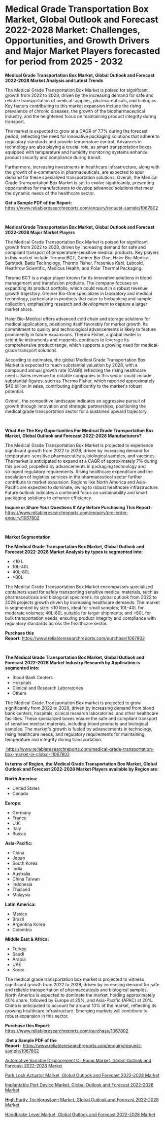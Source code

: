 <p><h1>Medical Grade Transportation Box Market, Global Outlook and Forecast 2022-2028 Market: Challenges, Opportunities, and Growth Drivers and Major Market Players forecasted for period from 2025 - 2032</h1></p><p><strong>Medical Grade Transportation Box Market, Global Outlook and Forecast 2022-2028 Market Analysis and Latest Trends</strong></p>
<p><p>The Medical Grade Transportation Box Market is poised for significant growth from 2022 to 2028, driven by the increasing demand for safe and reliable transportation of medical supplies, pharmaceuticals, and biologics. Key factors contributing to this market expansion include the rising prevalence of chronic diseases, the growth of the biopharmaceutical industry, and the heightened focus on maintaining product integrity during transport.</p><p>The market is expected to grow at a CAGR of 7.7% during the forecast period, reflecting the need for innovative packaging solutions that adhere to regulatory standards and provide temperature control. Advances in technology are also playing a crucial role, as smart transportation boxes equipped with temperature and humidity monitoring systems enhance product security and compliance during transit.</p><p>Furthermore, increasing investments in healthcare infrastructure, along with the growth of e-commerce in pharmaceuticals, are expected to spur demand for these specialized transportation solutions. Overall, the Medical Grade Transportation Box Market is set to evolve significantly, presenting opportunities for manufacturers to develop advanced solutions that meet the dynamic needs of the healthcare sector.</p></p>
<p><strong>Get a Sample PDF of the Report:&nbsp;</strong> <a href="https://www.reliableresearchreports.com/enquiry/request-sample/1067802?utm_campaign=115&utm_medium=2&utm_source=Github&utm_content=ia&utm_term=21032025&utm_id=medical-grade-transportation-box-market-global-outlook-and-forecast-2022-2028">https://www.reliableresearchreports.com/enquiry/request-sample/1067802</a></p>
<p>&nbsp;</p>
<p><strong>Medical Grade Transportation Box Market, Global Outlook and Forecast 2022-2028 Major Market Players</strong></p>
<p><p>The Medical Grade Transportation Box Market is poised for significant growth from 2022 to 2028, driven by increasing demand for safe and compliant transport of temperature-sensitive medical products. Key players in this market include Terumo BCT, Greiner Bio-One, Haier Bio-Medical, Sarstedt, Badu Technology, Thermo Fisher, Fresenius Kabi, Labcold, Heathrow Scientific, Medicus Health, and Polar Thermal Packaging.</p><p>Terumo BCT is a major player known for its innovative solutions in blood management and transfusion products. The company focuses on expanding its product portfolio, which could result in a robust revenue growth trajectory. Greiner Bio-One specializes in laboratory and medical technology, particularly in products that cater to biobanking and sample collection, emphasizing research and development to capture a larger market share.</p><p>Haier Bio-Medical offers advanced cold chain and storage solutions for medical applications, positioning itself favorably for market growth. Its commitment to quality and technological advancements is likely to feature prominently in future expansions. Thermo Fisher, a global leader in scientific instruments and reagents, continues to leverage its comprehensive product range, which supports a growing need for medical-grade transport solutions.</p><p>According to estimates, the global Medical Grade Transportation Box Market is expected to reach substantial valuation by 2028, with a compound annual growth rate (CAGR) reflecting the rising healthcare needs. Sales revenue for notable companies in this sector could include substantial figures, such as Thermo Fisher, which reported approximately $40 billion in sales, contributing significantly to the market's robust potential.</p><p>Overall, the competitive landscape indicates an aggressive pursuit of growth through innovation and strategic partnerships, positioning the medical grade transportation sector for a sustained upward trajectory.</p></p>
<p>&nbsp;</p>
<p><strong>What Are The Key Opportunities For Medical Grade Transportation Box Market, Global Outlook and Forecast 2022-2028 Manufacturers?</strong></p>
<p><p>The Medical Grade Transportation Box Market is projected to experience significant growth from 2022 to 2028, driven by increasing demand for temperature-sensitive pharmaceuticals, biological samples, and vaccines. The market is anticipated to expand at a CAGR of approximately 7% during this period, propelled by advancements in packaging technology and stringent regulatory requirements. Rising healthcare expenditure and the escalation of logistics services in the pharmaceutical sector further contribute to market expansion. Regions like North America and Asia-Pacific are expected to dominate, owing to robust healthcare infrastructure. Future outlook indicates a continued focus on sustainability and smart packaging solutions to enhance efficiency.</p></p>
<p><strong>Inquire or Share Your Questions If Any Before Purchasing This Report:</strong> <a href="https://www.reliableresearchreports.com/enquiry/pre-order-enquiry/1067802?utm_campaign=115&utm_medium=2&utm_source=Github&utm_content=ia&utm_term=21032025&utm_id=medical-grade-transportation-box-market-global-outlook-and-forecast-2022-2028">https://www.reliableresearchreports.com/enquiry/pre-order-enquiry/1067802</a></p>
<p>&nbsp;</p>
<p><strong>Market Segmentation</strong></p>
<p><strong>The Medical Grade Transportation Box Market, Global Outlook and Forecast 2022-2028 Market Analysis by types is segmented into:</strong></p>
<p><ul><li><10 L</li><li>10L-40L</li><li>40L-80L</li><li>>80L</li></ul></p>
<p><p>The Medical Grade Transportation Box Market encompasses specialized containers used for safely transporting sensitive medical materials, such as pharmaceuticals and biological specimens. Its global outlook from 2022 to 2028 projects growth driven by increasing healthcare demands. The market is segmented by size: <10 liters, ideal for small samples; 10L-40L for moderate volumes; 40L-80L suitable for larger shipments; and >80L for bulk transportation needs, ensuring product integrity and compliance with regulatory standards across the healthcare sector.</p></p>
<p><strong>Purchase this Report:&nbsp;</strong><a href="https://www.reliableresearchreports.com/purchase/1067802?utm_campaign=115&utm_medium=2&utm_source=Github&utm_content=ia&utm_term=21032025&utm_id=medical-grade-transportation-box-market-global-outlook-and-forecast-2022-2028">https://www.reliableresearchreports.com/purchase/1067802</a></p>
<p>&nbsp;</p>
<p><strong>The Medical Grade Transportation Box Market, Global Outlook and Forecast 2022-2028 Market Industry Research by Application is segmented into:</strong></p>
<p><ul><li>Blood Bank Centers</li><li>Hospitals</li><li>Clinical and Research Laboratories</li><li>Others</li></ul></p>
<p><p>The Medical Grade Transportation Box market is projected to grow significantly from 2022 to 2028, driven by increasing demand from blood bank centers, hospitals, clinical research laboratories, and other healthcare facilities. These specialized boxes ensure the safe and compliant transport of sensitive medical materials, including blood products and biological samples. The market's growth is fueled by advancements in technology, rising healthcare needs, and regulatory requirements for maintaining temperature and integrity during transportation.</p></p>
<p><a href="https://www.reliableresearchreports.com/medical-grade-transportation-box-market-in-global-r1067802?utm_campaign=115&utm_medium=2&utm_source=Github&utm_content=ia&utm_term=21032025&utm_id=medical-grade-transportation-box-market-global-outlook-and-forecast-2022-2028">&nbsp;https://www.reliableresearchreports.com/medical-grade-transportation-box-market-in-global-r1067802</a></p>
<p><strong>In terms of Region, the Medical Grade Transportation Box Market, Global Outlook and Forecast 2022-2028 Market Players available by Region are:</strong></p>
<p>
    <p> <strong> North America: </strong>
        <ul>
            <li>United States</li>
            <li>Canada</li>
        </ul>
        </p> 
    <p> <strong> Europe: </strong>
        <ul>
            <li>Germany</li>
            <li>France</li>
            <li>U.K.</li>
            <li>Italy</li>
            <li>Russia</li>
        </ul>
        </p> 
    <p> <strong> Asia-Pacific: </strong>
        <ul>
            <li>China</li>
            <li>Japan</li>
            <li>South Korea</li>
            <li>India</li>
            <li>Australia</li>
            <li>China Taiwan</li>
            <li>Indonesia</li>
            <li>Thailand</li>
            <li>Malaysia</li>
        </ul>
        </p> 
    <p> <strong> Latin America: </strong>
        <ul>
            <li>Mexico</li>
            <li>Brazil</li>
            <li>Argentina Korea</li>
            <li>Colombia</li>
        </ul>
        </p> 
    <p> <strong> Middle East & Africa: </strong>
        <ul>
            <li>Turkey</li>
            <li>Saudi</li>
            <li>Arabia</li>
            <li>UAE</li>
            <li>Korea</li>
        </ul>
    </p>
    </p>
<p><p>The medical grade transportation box market is projected to witness significant growth from 2022 to 2028, driven by increasing demand for safe and reliable transportation of pharmaceuticals and biological samples. North America is expected to dominate the market, holding approximately 40% share, followed by Europe at 25%, and Asia-Pacific (APAC) at 20%. China is anticipated to account for around 10% of the market, reflecting its growing healthcare infrastructure. Emerging markets will contribute to robust expansion in this sector.</p></p>
<p><strong>Purchase this Report: </strong><a href="https://www.reliableresearchreports.com/purchase/1067802?utm_campaign=115&utm_medium=2&utm_source=Github&utm_content=ia&utm_term=21032025&utm_id=medical-grade-transportation-box-market-global-outlook-and-forecast-2022-2028">https://www.reliableresearchreports.com/purchase/1067802</a></p>
<p>&nbsp;<strong>Get a Sample PDF of the Report:&nbsp;&nbsp;</strong><a href="https://www.reliableresearchreports.com/enquiry/request-sample/1067802?utm_campaign=115&utm_medium=2&utm_source=Github&utm_content=ia&utm_term=21032025&utm_id=medical-grade-transportation-box-market-global-outlook-and-forecast-2022-2028">https://www.reliableresearchreports.com/enquiry/request-sample/1067802</a></p>
<p><strong></strong></p>
<p><p><a href="https://github.com/daglascimpoi/Market-Research-Report-List-1/blob/main/automotive-variable-displacement-oil-pump-market-global-outlook-and-forecast-2022-2028-market.md?utm_campaign=115&utm_medium=2&utm_source=Github&utm_content=ia&utm_term=21032025&utm_id=medical-grade-transportation-box-market-global-outlook-and-forecast-2022-2028">Automotive Variable Displacement Oil Pump Market, Global Outlook and Forecast 2022-2028 Market</a></p><p><a href="https://github.com/billejuman43/Market-Research-Report-List-1/blob/main/park-lock-actuator-market-global-outlook-and-forecast-2022-2028-market.md?utm_campaign=115&utm_medium=2&utm_source=Github&utm_content=ia&utm_term=21032025&utm_id=medical-grade-transportation-box-market-global-outlook-and-forecast-2022-2028">Park Lock Actuator Market, Global Outlook and Forecast 2022-2028 Market</a></p><p><a href="https://github.com/pockettifere14/Market-Research-Report-List-1/blob/main/implantable-port-device-market-global-outlook-and-forecast-2022-2028-market.md?utm_campaign=115&utm_medium=2&utm_source=Github&utm_content=ia&utm_term=21032025&utm_id=medical-grade-transportation-box-market-global-outlook-and-forecast-2022-2028">Implantable Port Device Market, Global Outlook and Forecast 2022-2028 Market</a></p><p><a href="https://github.com/shroffuhpa/Market-Research-Report-List-1/blob/main/high-purity-trichlorosilane-market-global-outlook-and-forecast-2022-2028-market.md?utm_campaign=115&utm_medium=2&utm_source=Github&utm_content=ia&utm_term=21032025&utm_id=medical-grade-transportation-box-market-global-outlook-and-forecast-2022-2028">High Purity Trichlorosilane Market, Global Outlook and Forecast 2022-2028 Market</a></p><p><a href="https://github.com/reeseberro3j/Market-Research-Report-List-1/blob/main/handbrake-lever-market-global-outlook-and-forecast-2022-2028-market.md?utm_campaign=115&utm_medium=2&utm_source=Github&utm_content=ia&utm_term=21032025&utm_id=medical-grade-transportation-box-market-global-outlook-and-forecast-2022-2028">Handbrake Lever Market, Global Outlook and Forecast 2022-2028 Market</a></p></p>